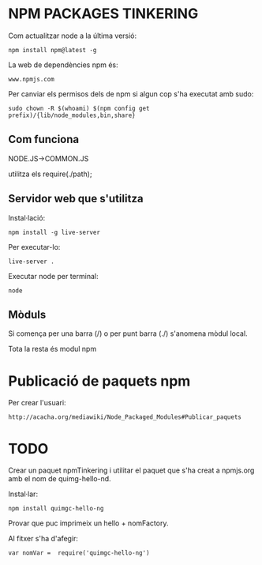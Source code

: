 # NPM PACKAGES TINKERING


Com actualitzar node a la última versió:

    npm install npm@latest -g
 

La web de dependències npm és:

    www.npmjs.com

Per canviar els permisos dels de npm si algun cop s'ha executat amb sudo:

    sudo chown -R $(whoami) $(npm config get prefix)/{lib/node_modules,bin,share}
    


## Com funciona

NODE.JS->COMMON.JS

utilitza els require(./path);


## Servidor web que s'utilitza

Instal·lació:

    npm install -g live-server

Per executar-lo:

    live-server .

Executar node per terminal:

    node


## Mòduls

Si comença per una barra (/) o per punt barra (./) s'anomena mòdul local.

Tota la resta és modul npm


# Publicació de paquets npm

Per crear l'usuari:

    http://acacha.org/mediawiki/Node_Packaged_Modules#Publicar_paquets
    
 

# TODO

Crear un paquet npmTinkering i utilitar el paquet que s'ha creat a npmjs.org amb el nom de quimg-hello-nd.

Instal·lar:

    npm install quimgc-hello-ng

Provar que puc imprimeix un hello + nomFactory.

Al fitxer s'ha d'afegir:

    var nomVar =  require('quimgc-hello-ng')
    
